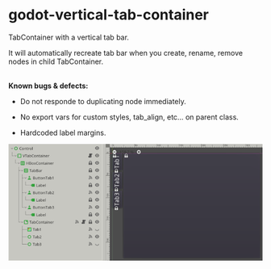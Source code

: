 # godot-vertical-tab-container
TabContainer with a vertical tab bar.

It will automatically recreate tab bar when you create, rename, remove nodes in child TabContainer.<br/><br/>

**Known bugs & defects:**

* Do not responde to duplicating node immediately.

* No export vars for custom styles, tab_align, etc... on parent class.

* Hardcoded label margins.

![screenshot](https://raw.githubusercontent.com/rambda/godot-vertical-tab-container/master/v_tab_container_screenshot.png)
